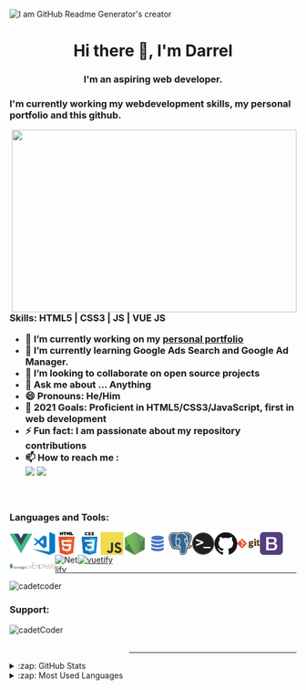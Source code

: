 ![I am GitHub Readme Generator's creator](https://pbs.twimg.com/profile_banners/1698096276/1620509782/1500x500)

<h1 align="center"> Hi there 👋, I'm Darrel </h1>
<h3 align="center"> I'm an aspiring web developer.<h3>

I'm currently working my webdevelopment skills, my personal portfolio and this github.

<img align="right" width="500" height="320" src="https://i.pinimg.com/originals/47/f0/34/47f0342cec72b800463bf003eac1257e.gif">

Skills: HTML5 | CSS3 | JS | VUE JS

- 🔭  I’m currently working on my [personal portfolio](https://dtoledo.netlify.app/)
- 🌱  I’m currently learning Google Ads Search and Google Ad Manager.
- 👯  I’m looking to collaborate on open source projects
- 💬  Ask me about ... Anything
- 😄  Pronouns: He/Him
- 🥅  2021 Goals: Proficient in HTML5/CSS3/JavaScript, first in web development
- ⚡   Fun fact: I am passionate about my repository contributions
- 📫  How to reach me :
<br />[<img src="https://img.shields.io/badge/LinkedIn-0077B5?style=for-the-badge&logo=linkedin&logoColor=white" />](https://www.linkedin.com/in/darreltoledo/) [<img src="https://img.shields.io/badge/Twitter-1DA1F2?style=for-the-badge&logo=twitter&logoColor=white" />](https://twitter.com/cadetCoder)
<br />

<h3 align="left">Languages and Tools: </h3>

<p align="left">
<img align="left" alt="Vue.js" width="40px" src="https://raw.githubusercontent.com/github/explore/80688e429a7d4ef2fca1e82350fe8e3517d3494d/topics/vue/vue.png" />
<img align="left" alt="Visual Studio Code" width="40px" src="https://raw.githubusercontent.com/github/explore/80688e429a7d4ef2fca1e82350fe8e3517d3494d/topics/visual-studio-code/visual-studio-code.png" />
<img align="left" alt="HTML5" width="40px" src="https://raw.githubusercontent.com/github/explore/80688e429a7d4ef2fca1e82350fe8e3517d3494d/topics/html/html.png" />
<img align="left" alt="CSS3" width="40px" src="https://raw.githubusercontent.com/github/explore/80688e429a7d4ef2fca1e82350fe8e3517d3494d/topics/css/css.png" />
<img align="left" alt="JavaScript" width="40px" src="https://raw.githubusercontent.com/github/explore/80688e429a7d4ef2fca1e82350fe8e3517d3494d/topics/javascript/javascript.png" />
<img align="left" alt="Node.js" width="40px" src="https://raw.githubusercontent.com/github/explore/80688e429a7d4ef2fca1e82350fe8e3517d3494d/topics/nodejs/nodejs.png" />
<img align="left" alt="SQL" width="40px" src="https://raw.githubusercontent.com/github/explore/80688e429a7d4ef2fca1e82350fe8e3517d3494d/topics/sql/sql.png" />
<img align="left" alt="postgreSQL" width="40px" src="https://raw.githubusercontent.com/github/explore/80688e429a7d4ef2fca1e82350fe8e3517d3494d/topics/postgresql/postgresql.png" />
<img align="left" alt="Terminal" width="40px" src="https://raw.githubusercontent.com/github/explore/80688e429a7d4ef2fca1e82350fe8e3517d3494d/topics/terminal/terminal.png" />
<img align="left" alt="GitHub" width="40px" src="https://raw.githubusercontent.com/github/explore/78df643247d429f6cc873026c0622819ad797942/topics/github/github.png" />
<img align="left" alt="Git" width="40px" src="https://raw.githubusercontent.com/github/explore/80688e429a7d4ef2fca1e82350fe8e3517d3494d/topics/git/git.png" />
<img align="left" alt="Bootstrap" width="40px" src="https://raw.githubusercontent.com/github/explore/80688e429a7d4ef2fca1e82350fe8e3517d3494d/topics/bootstrap/bootstrap.png" />
<img align="left" alt="MongoDB" width="40px" src="https://raw.githubusercontent.com/github/explore/80688e429a7d4ef2fca1e82350fe8e3517d3494d/topics/mongodb/mongodb.png" />
<img align="left" alt="Express" width="40px" src="https://raw.githubusercontent.com/github/explore/80688e429a7d4ef2fca1e82350fe8e3517d3494d/topics/express/express.png" />
<img align="left" alt="Netlify" width="40px" height="30px"src="https://img.shields.io/badge/Netlify-00C7B7?style=for-the-badge&logo=netlify&logoColor=white" />
<a href="https://vuetifyjs.com/en/" target="_blank"> <img src="https://bestofjs.org/logos/vuetify.svg" alt="vuetify" width="40" height="40"/> </a></p>

---
<p align="left"> <img src="https://komarev.com/ghpvc/?username=cadetcoder&label=Profile%20views&color=0e75b6&style=flat" alt="cadetcoder" /> </p>
  
<h3 align="left">Support:</h3>
<p><a href="https://www.buymeacoffee.com/cadetCoder"> <img align="left" src="https://cdn.buymeacoffee.com/buttons/v2/default-blue.png" height="50" width="210" alt="cadetCoder" /></a></p><br>
<br>
  
---

<details>
  <summary>:zap: GitHub Stats</summary>

  <img align="left" alt="Darrel's GitHub Stats" src="https://github-readme-stats.vercel.app/api?username=cadetcoder&show_icons=true&hide_border=true" />

</details>

<details>
  <summary>:zap: Most Used Languages</summary>

<img align="left" alt="Darrel's GitHub Top Languages" src="https://github-readme-stats.vercel.app/api/top-langs/?username=cadetcoder" />

</details>

